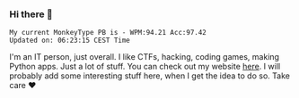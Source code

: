 ### Hi there 👋
<!-- PB START -->
```
My current MonkeyType PB is - WPM:94.21 Acc:97.42
Updated on: 06:23:15 CEST Time
```
<!-- PB END -->
I'm an IT person, just overall. I like CTFs, hacking, coding games, making Python apps. Just a lot of stuff.
You can check out my website [here](https://skill3472.github.io/).
I will probably add some interesting stuff here, when I get the idea to do so. Take care ❤️
